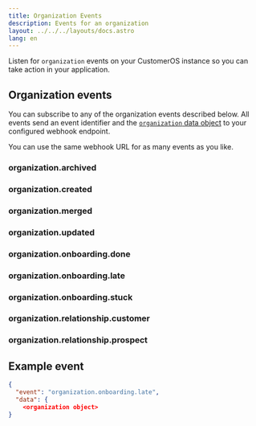 ```yaml
---
title: Organization Events
description: Events for an organization
layout: ../../../layouts/docs.astro
lang: en
---
```


Listen for `organization` events on your CustomerOS instance so you can take action in your application.

## Organization events

You can subscribe to any of the organization events described below.  All events send an event identifier and the [`organization` data object](organization-object) to your configured webhook endpoint.

You can use the same webhook URL for as many events as you like.

### organization.archived

### organization.created

### organization.merged

### organization.updated

### organization.onboarding.done

### organization.onboarding.late

### organization.onboarding.stuck

### organization.relationship.customer

### organization.relationship.prospect

## Example event

```json
{
  "event": "organization.onboarding.late",
  "data": {
    <organization object>
}
```